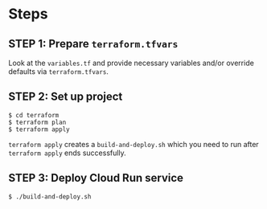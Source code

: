 # Steps

## STEP 1: Prepare `terraform.tfvars`

Look at the `variables.tf` and provide necessary variables and/or override defaults via `terraform.tfvars`.

## STEP 2: Set up project

```
$ cd terraform
$ terraform plan
$ terraform apply
```

`terraform apply` creates a `build-and-deploy.sh` which you need to run after `terraform apply` ends successfully.

## STEP 3: Deploy Cloud Run service

```
$ ./build-and-deploy.sh
```
